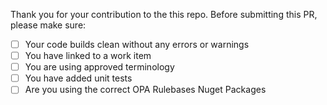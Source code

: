 Thank you for your contribution to the this repo. 
Before submitting this PR, please make sure:

- [ ] Your code builds clean without any errors or warnings
- [ ] You have linked to a work item
- [ ] You are using approved terminology
- [ ] You have added unit tests
- [ ] Are you using the correct OPA Rulebases Nuget Packages
